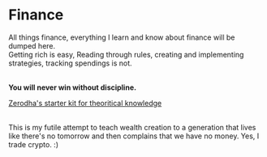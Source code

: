 # Finance

All things finance, everything I learn and know about finance will be dumped here. <br>
Getting rich is easy, Reading through rules, creating and implementing strategies, tracking spendings is not.

<br> 
<strong>You will never win without discipline.</strong> 

[Zerodha's starter kit for theoritical knowledge](https://zerodha.com/varsity/)







<br>This is my futile attempt to teach wealth creation to a generation that lives like there's no tomorrow and then complains that we have no money. 
Yes, I trade crypto. :)
